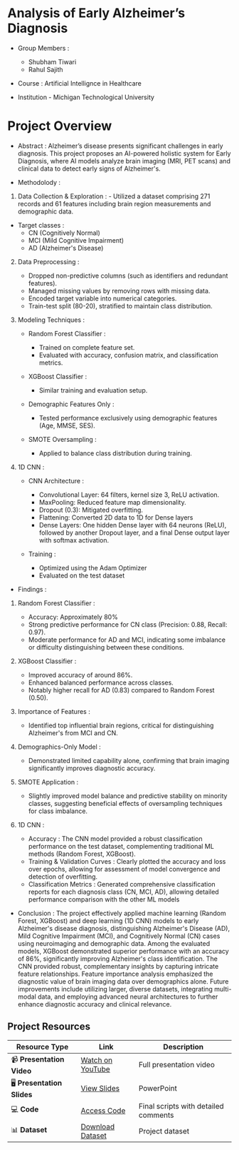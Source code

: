 # Analysis of Early Alzheimer’s Diagnosis

- Group Members :
    - Shubham Tiwari
    - Rahul Sajith
 
- Course : Artificial Intellignce in Healthcare
- Institution - Michigan Technological University


# Project Overview 

- Abstract :
  Alzheimer’s disease presents significant challenges in early diagnosis.  This project proposes an AI-powered 
holistic system for Early Diagnosis, where AI models analyze brain imaging (MRI, PET scans) and clinical data to detect early signs of Alzheimer's.

- Methodolody :
1. Data Collection & Exploration :
         - Utilized a dataset comprising 271 records and 61 features including brain region measurements and demographic data.
  - Target classes :
    - CN (Cognitively Normal)
    - MCI (Mild Cognitive Impairment)
    - AD (Alzheimer's Disease)
   
2. Data Preprocessing :
   - Dropped non-predictive columns (such as identifiers and redundant features).
   - Managed missing values by removing rows with missing data.
   - Encoded target variable into numerical categories.
   - Train-test split (80-20), stratified to maintain class distribution.
  
3. Modeling Techniques :
   - Random Forest Classifier :
       - Trained on complete feature set.
       - Evaluated with accuracy, confusion matrix, and classification metrics.

    - XGBoost Classifier :
       - Similar training and evaluation setup.

    - Demographic Features Only :
        - Tested performance exclusively using demographic features (Age, MMSE, SES).

    - SMOTE Oversampling :
        - Applied to balance class distribution during training.

4. 1D CNN :
   - CNN Architecture :
       - Convolutional Layer: 64 filters, kernel size 3, ReLU activation.
       - MaxPooling: Reduced feature map dimensionality.
       - Dropout (0.3): Mitigated overfitting.
       - Flattening: Converted 2D data to 1D for Dense layers
       - Dense Layers: One hidden Dense layer with 64 neurons (ReLU), followed by another Dropout 
              layer, and a final Dense output layer with softmax activation.

    - Training :
       - Optimized using the Adam Optimizer
       - Evaluated on the test dataset

- Findings :
1. Random Forest Classifier :
    - Accuracy: Approximately 80%
    - Strong predictive performance for CN class (Precision: 0.88, Recall: 0.97).
    - Moderate performance for AD and MCI, indicating some imbalance or difficulty distinguishing between 
      these conditions.

2. XGBoost Classifier :
    - Improved accuracy of around 86%.
    - Enhanced balanced performance across classes.
    - Notably higher recall for AD (0.83) compared to Random Forest (0.50).

3. Importance of Features :
    - Identified top influential brain regions, critical for distinguishing Alzheimer's from MCI and CN.

4. Demographics-Only Model :
    - Demonstrated limited capability alone, confirming that brain imaging significantly improves diagnostic accuracy.

5. SMOTE Application :
    - Slightly improved model balance and predictive stability on minority classes, suggesting beneficial effects of oversampling techniques for class imbalance.
  
6. 1D CNN :
    - Accuracy : The CNN model provided a robust classification performance on the test dataset, complementing traditional ML methods (Random Forest, XGBoost).
    - Training & Validation Curves : Clearly plotted the accuracy and loss over epochs, allowing for assessment of model convergence and detection of overfitting.
    - Classification Metrics : Generated comprehensive classification reports for each diagnosis class (CN, MCI, AD), allowing detailed performance comparison with the other ML models

 
- Conclusion : The project effectively applied machine learning (Random Forest, XGBoost) and deep learning (1D CNN) models to early Alzheimer's disease diagnosis, distinguishing Alzheimer's Disease (AD), Mild Cognitive Impairment (MCI), and Cognitively Normal (CN) cases using neuroimaging and demographic data. Among the evaluated models, XGBoost demonstrated superior performance with an accuracy of 86%, significantly improving Alzheimer's class identification. The CNN provided robust, complementary insights by capturing intricate feature relationships. Feature importance analysis emphasized the diagnostic value of brain imaging data over demographics alone. Future improvements include utilizing larger, diverse datasets, integrating multi-modal data, and employing advanced neural architectures to further enhance diagnostic accuracy and clinical relevance.


## Project Resources
| Resource Type           | Link                                             | Description                             |
|-------------------------|--------------------------------------------------|-----------------------------------------|
| 📹 **Presentation Video** | [Watch on YouTube](https://youtu.be/JWHqtGGBLRY) | Full presentation video                 |
| 🖥️ **Presentation Slides** | [View Slides](slides/)                            | PowerPoint            |
| 💻 **Code**               | [Access Code](code/)                              | Final scripts with detailed comments    |
| 📊 **Dataset**            | [Download Dataset](https://sites.wustl.edu/oasisbrains/home/oasis-1/)                          | Project dataset  |

